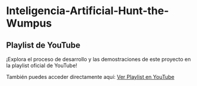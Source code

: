 # Inteligencia-Artificial-Hunt-the-Wumpus

## Playlist de YouTube

¡Explora el proceso de desarrollo y las demostraciones de este proyecto en la playlist oficial de YouTube!

También puedes acceder directamente aquí: [Ver Playlist en YouTube](https://www.youtube.com/playlist?list=PLp0enpagyuznbeSGIcl1MefFM5z9PsUIg)
